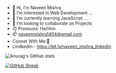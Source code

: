 - 👋 Hi, I’m Naveen Mishra
- 👀 I’m interested in Web Development ...
- 🌱 I’m currently learning JavaScript ...
- 💞️ I’m looking to collaborate on Projects
- 😊 Pronouns: He/Him
- 📫 naveenmishra1404@gmail.com
- 
  Connet With Me:🤝
-  Lindkedin:- https://bit.ly/naveen_mishra_linkedin
<!---
nvineng14/nvineng14 is a ✨ special ✨ repository because its `README.md` (this file) appears on your GitHub profile.
You can click the Preview link to take a look at your changes.
--->

![Anurag's GitHub stats](https://github-readme-stats.vercel.app/api?username=anuraghazra&hide=contribs,prs)

[![GitHub Streak](https://github-readme-streak-stats.herokuapp.com?user=mishra-naveen-dev&theme=radical&hide_border=true)](https://git.io/streak-stats)
